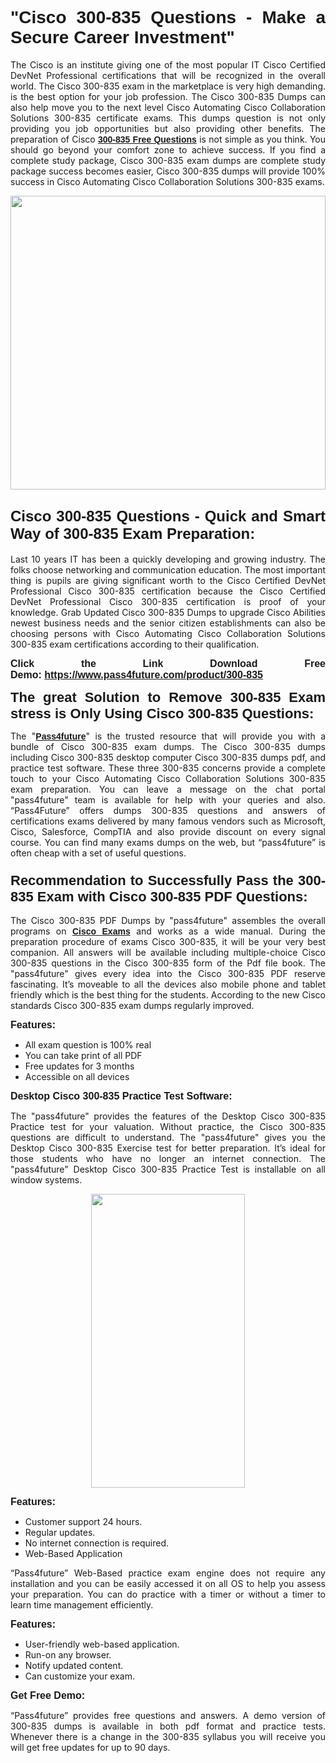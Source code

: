 
<h1 style="text-align: justify;"><span style="font-family:Tahoma,Geneva,sans-serif;"><strong>"Cisco 300-835 Questions - Make a Secure Career Investment"</strong></span></h1>

<p style="text-align: justify;">The Cisco is an institute giving one of the most popular IT Cisco Certified DevNet Professional certifications that will be recognized in the overall world. The Cisco 300-835 exam in the marketplace is very high demanding. is the best option for your job profession. The Cisco 300-835 Dumps can also help move you to the next level Cisco Automating Cisco Collaboration Solutions 300-835 certificate exams. This dumps question is not only providing you job opportunities but also providing other benefits. The preparation of Cisco <span style="font-family:Tahoma,Geneva,sans-serif;"><strong><a href="https://www.pass4future.com/questions/cisco/300-835">300-835 Free Questions</a></strong></span> is not simple as you think. You should go beyond your comfort zone to achieve success. If you find a complete study package, Cisco 300-835 exam dumps are complete study package success becomes easier, Cisco 300-835 dumps will provide 100% success in Cisco Automating Cisco Collaboration Solutions 300-835 exams.</p>

<p style="text-align: justify;"><a href="https://www.pass4future.com/product/300-835"><img alt="" src="https://lh3.googleusercontent.com/pw/AM-JKLVhEO4I138wJzOepD3laGU-R1M7eT-OTYdow6pCESip26lSeaxxzS9BVWUKuzj1e3L_MoxCfVgBEvV8ODwl1LGzlZbt6HJm3NXXplPwnYiBfuYM_eQCcVVRMaAwHdsl3AhHOZS-up7mzwmd4i4EpEGq=w1112-h625-no?authuser=0" style="width: 100%; height: 470px;" /></a></p>

<h2 style="text-align: justify;"><span style="font-size:24px;"><strong><span style="font-family:Tahoma,Geneva,sans-serif;">Cisco 300-835 Questions - Quick and Smart Way of 300-835 Exam Preparation:</span></strong></span></h2>

<p style="text-align: justify;">Last 10 years IT has been a quickly developing and growing industry. The folks choose networking and communication education. The most important thing is pupils are giving significant worth to the Cisco Certified DevNet Professional Cisco 300-835 certification because the Cisco Certified DevNet Professional Cisco 300-835 certification is proof of your knowledge. Grab Updated Cisco 300-835 Dumps to upgrade Cisco Abilities newest business needs and the senior citizen establishments can also be choosing persons with Cisco Automating Cisco Collaboration Solutions 300-835 exam certifications according to their qualification.</p>

<p style="text-align: justify;"><strong><span style="font-family:Lucida Sans Unicode,Lucida Grande,sans-serif;"><span style="font-size:16px;">Click the Link Download Free Demo: <a href="https://www.pass4future.com/product/300-835">https://www.pass4future.com/product/300-835</a></span></span></strong></p>

<p style="text-align: justify;"><strong><span style="font-size:22px;"><span style="font-family:Tahoma,Geneva,sans-serif;">The great Solution to Remove 300-835 Exam stress is Only Using Cisco 300-835 Questions:</span></span></strong></p>

<p style="text-align: justify;">The "<span style="font-family:Lucida Sans Unicode,Lucida Grande,sans-serif;"><a href="https://www.pass4future.com/"><strong>Pass4future</strong></a></span>" is the trusted resource that will provide you with a bundle of Cisco 300-835 exam dumps. The Cisco 300-835 dumps including Cisco 300-835 desktop computer Cisco 300-835 dumps pdf, and practice test software. These three 300-835 concerns provide a complete touch to your Cisco Automating Cisco Collaboration Solutions 300-835 exam preparation. You can leave a message on the chat portal "pass4future" team is available for help with your queries and also. “Pass4Future” offers dumps 300-835 questions and answers of certifications exams delivered by many famous vendors such as Microsoft, Cisco, Salesforce, CompTIA and also provide discount on every signal course. You can find many exams dumps on the web, but “pass4future” is often cheap with a set of useful questions.</p>

<h3 style="text-align: justify;"><span style="font-size:22px;"><strong><span style="font-family:Tahoma,Geneva,sans-serif;">Recommendation to Successfully Pass the 300-835 Exam with Cisco 300-835 PDF Questions:</span></strong></span></h3>

<p style="text-align: justify;">The Cisco 300-835 PDF Dumps by "pass4future" assembles the overall programs on <span style="font-family:Lucida Sans Unicode,Lucida Grande,sans-serif;"><strong><a href="https://www.pass4future.com/cisco">Cisco Exams</a></strong></span> and works as a wide manual. During the preparation procedure of exams Cisco 300-835, it will be your very best companion. All answers will be available including multiple-choice Cisco 300-835 questions in the Cisco 300-835 form of the Pdf file book. The "pass4future" gives every idea into the Cisco 300-835 PDF reserve fascinating. It’s moveable to all the devices also mobile phone and tablet friendly which is the best thing for the students. According to the new Cisco standards Cisco 300-835 exam dumps regularly improved.</p>

<p style="text-align: justify;"><span style="font-family:Lucida Sans Unicode,Lucida Grande,sans-serif;"><span style="font-size:16px;"><strong>Features:</strong></span></span></p>

<ul>
	<li style="text-align: justify;">All exam question is 100% real</li>
	<li style="text-align: justify;">You can take print of all PDF</li>
	<li style="text-align: justify;">Free updates for 3 months </li>
	<li style="text-align: justify;">Accessible on all devices</li>
</ul>

<p style="text-align: justify;"><span style="font-family:Tahoma,Geneva,sans-serif;"><span style="font-size:16px;"><strong>Desktop Cisco 300-835 Practice Test Software:</strong></span></span></p>

<p style="text-align: justify;">The "pass4future" provides the features of the Desktop Cisco 300-835 Practice test for your valuation. Without practice, the Cisco 300-835 questions are difficult to understand. The "pass4future" gives you the Desktop Cisco 300-835 Exercise test for better preparation. It’s ideal for those students who have no longer an internet connection. The "pass4future" Desktop Cisco 300-835 Practice Test is installable on all window systems.</p>

<p style="text-align: center;"><a href="https://www.pass4future.com/product/300-835"><img alt="" src="https://lh3.googleusercontent.com/pw/AM-JKLV3yUm3jiqqIo1xIsj1VJ_UeysYexQY-pRYO0rIFl3vg11QZioN-gzffpw2AfKqFynWuvoXOreWrWS0swpr4xmOSWfwII2jvatteuqrfxiWGFBSHPiZUCoi33jqeymK5dmu-0enyX6tayRCAMHw05jv=s625-no?authuser=0" style="width: 70%; height: 470px;" /></a></p>

<p style="text-align: justify;"><span style="font-size:16px;"><span style="font-family:Lucida Sans Unicode,Lucida Grande,sans-serif;"><strong>Features:</strong></span></span></p>

<ul>
	<li style="text-align: justify;">Customer support 24 hours. </li>
	<li style="text-align: justify;">Regular updates. </li>
	<li style="text-align: justify;">No internet connection is required.</li>
	<li style="text-align: justify;">Web-Based Application</li>
</ul>

<p style="text-align: justify;">“Pass4future” Web-Based practice exam engine does not require any installation and you can be easily accessed it on all OS to help you assess your preparation. You can do practice with a timer or without a timer to learn time management efficiently.</p>

<p style="text-align: justify;"><strong><span style="font-size:16px;"><span style="font-family:Lucida Sans Unicode,Lucida Grande,sans-serif;">Features:</span></span></strong></p>

<ul>
	<li style="text-align: justify;">User-friendly web-based application.</li>
	<li style="text-align: justify;">Run-on any browser. </li>
	<li style="text-align: justify;">Notify updated content.</li>
	<li style="text-align: justify;">Can customize your exam.</li>
</ul>

<p style="text-align: justify;"><span style="font-size:16px;"><span style="font-family:Lucida Sans Unicode,Lucida Grande,sans-serif;"><strong>Get Free Demo:</strong></span></span></p>

<p style="text-align: justify;">“Pass4future” provides free questions and answers. A demo version of 300-835 dumps is available in both pdf format and practice tests. Whenever there is a change in the 300-835 syllabus you will receive you will get free updates for up to 90 days. </p>

